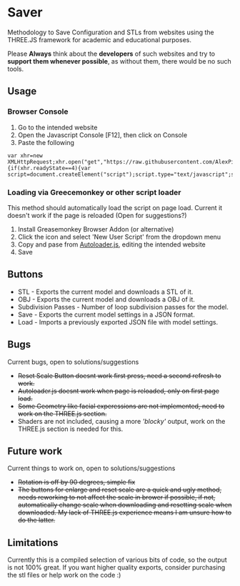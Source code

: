 # Saver

Methodology to Save Configuration and STLs from websites using the THREE.JS framework for academic and educational purposes.

Please **Always** think about the **developers** of such websites and try to **support them whenever possible**, as without them, there would be no such tools.

## Usage
### Browser Console
  1. Go to the intended website
  2. Open the Javascript Console [F12], then click on Console
  3. Paste the following

```
var xhr=new XMLHttpRequest;xhr.open("get","https://raw.githubusercontent.com/AlexPicaso/saver/master/dist/saver.min.js",true);xhr.onreadystatechange=function(){if(xhr.readyState==4){var script=document.createElement("script");script.type="text/javascript";script.text=xhr.responseText;document.body.appendChild(script)}};xhr.send(null);
```

### Loading via Greecemonkey or other script loader
This method should automatically load the script on page load. Current it doesn't work if the page is reloaded (Open for suggestions?)

1. Install Greasemonkey Browser Addon (or alternative)
2. Click the icon and select 'New User Script' from the dropdown menu
3. Copy and pase from [Autoloader.js](Autoloader.js), editing the intended website
4. Save

## Buttons
* STL - Exports the current model and downloads a STL of it.
* OBJ - Exports the current model and downloads a OBJ of it.
* Subdivision Passes - Number of loop subdivision passes for the model.
* Save - Exports the current model settings in a JSON format.
* Load - Imports a previously exported JSON file with model settings.

## Bugs

Current bugs, open to solutions/suggestions

* ~~Reset Scale Button doesnt work first press, need a second refresh to work.~~
* ~~Autoloader.js doesnt work when page is reloaded, only on first page load.~~
* ~~Some Geometry like facial experessions are not implemented, need to work on the THREE.js section.~~
* Shaders are not included, causing a more _'blocky'_ output, work on the THREE.js section is needed for this.

## Future work

Current things to work on, open to solutions/suggestions

* ~~Rotation is off by 90 degrees, simple fix~~
* ~~The buttons for enlarge and reset scale are a quick and ugly method, needs reworking to not affect the scale in brower if possible, if not, automatically change scale when downloading and resetting scale when downloaded. My lack of THREE.js experience means I am unsure how to do the latter.~~


## Limitations

Currently this is a compiled selection of various bits of code, so the output is not 100% great. If you want higher quality exports, consider purchasing the stl files or help work on the code :)
